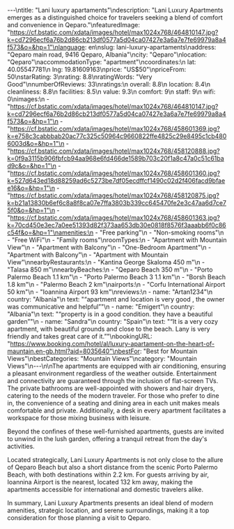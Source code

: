 ---\ntitle: "Lani luxury apartaments"\ndescription: "Lani Luxury Apartments emerges as a distinguished choice for travelers seeking a blend of comfort and convenience in Qeparo."\nfeaturedImage: "https://cf.bstatic.com/xdata/images/hotel/max1024x768/464810147.jpg?k=cd7296ecf6a76b2d86cb213df0577a5d04ca07427e3a6a7e7fe69979a8a4f573&o=&hp=1"\nlanguage: en\nslug: lani-luxury-apartaments\naddress: "Qeparo main road, 9416 Qeparo, Albania"\ncity: "Qeparo"\nlocation: "Qeparo"\naccommodationType: "apartment"\ncoordinates:\n  lat: 40.05547781\n  lng: 19.81609163\nprice: "US$50"\npriceFrom: 50\nstarRating: 3\nrating: 8.8\nratingWords: "Very Good"\nnumberOfReviews: 33\nratings:\n  overall: 8.8\n  location: 8.4\n  cleanliness: 8.8\n  facilities: 8.5\n  value: 9.3\n  comfort: 9\n  staff: 9\n  wifi: 0\nimages:\n  - "https://cf.bstatic.com/xdata/images/hotel/max1024x768/464810147.jpg?k=cd7296ecf6a76b2d86cb213df0577a5d04ca07427e3a6a7e7fe69979a8a4f573&o=&hp=1"\n  - "https://cf.bstatic.com/xdata/images/hotel/max1024x768/458601369.jpg?k=e758c3cabbbab20ac77c325c50964c9660822ffe4825c29e8495c1cb4806003d&o=&hp=1"\n  - "https://cf.bstatic.com/xdata/images/hotel/max1024x768/458120888.jpg?k=0f9a3115b906fbfcb94aa968e6fd466de1589b703c20f1a8c47a0c51c61bad9c&o=&hp=1"\n  - "https://cf.bstatic.com/xdata/images/hotel/max1024x768/458601360.jpg?k=527d643ed18d88259ad6c5273be7df05ecdffcf1490c02d2f406facd9bfaee16&o=&hp=1"\n  - "https://cf.bstatic.com/xdata/images/hotel/max1024x768/458120875.jpg?k=b21a13830b6ef6c8a8f8ca07e7ffa3803b339cc645470fe2e3c47aa6d7ce75f0&o=&hp=1"\n  - "https://cf.bstatic.com/xdata/images/hotel/max1024x768/458601363.jpg?k=70cd450e3ec7a0ee51393d82f373aa653db30e0818f8576f3aaabb6f0c86c54f&o=&hp=1"\namenities:\n  - "Free parking"\n  - "Non-smoking rooms"\n  - "Free WiFi"\n  - "Family rooms"\nroomTypes:\n  - "Apartment with Mountain View"\n  - "Apartment with Balcony"\n  - "One-Bedroom Apartment"\n  - "Apartment with Balcony"\n  - "Apartment with Mountain View"\nnearbyRestaurants:\n  - "Kantina George Skaloma 450 m"\n  - "Talasa 850 m"\nnearbyBeaches:\n  - "Qeparo Beach 350 m"\n  - "Porto Palermo Beach 1.1 km"\n  - "Porto Palermo Beach 3 1.1 km"\n  - "Borsh Beach 1.8 km"\n  - "Palermo Beach 2 km"\nairports:\n  - "Corfu International Airport 50 km"\n  - "Ioannina Airport 93 km"\nreviews:\n  - name: "Artan1234"\n    country: "Albania"\n    text: "“apartment and location is very good , the owner was communicative and helpful”"\n  - name: "Emigert"\n    country: "Albania"\n    text: "“property is in a good condition. they have a beautiful garden”"\n  - name: "Sandra"\n    country: "Spain"\n    text: "“It is a very cozy apartment, with beautiful grounds and close to the beach. Lany is very friendly and takes great care of it.”"\nbookingURL: "https://www.booking.com/hotel/al/luxury-apartament-on-the-heart-of-mauntain.en-gb.html?aid=8035640"\nbestFor: "Best for Mountain Views"\nbestCategories: "Mountain Views"\ncategory: "Mountain Views"\n---\n\nThe apartments are equipped with air conditioning, ensuring a pleasant environment regardless of the weather outside. Entertainment and connectivity are guaranteed through the inclusion of flat-screen TVs. The private bathrooms are well-appointed with showers and hair dryers, catering to the needs of the modern traveler. For those who prefer to dine in, the convenience of a seating and dining area in each unit makes meals comfortable and private. Additionally, a desk in every apartment facilitates a workspace for those mixing business with leisure.

Beyond the confines of these well-furnished apartments, guests are invited to unwind in the lush garden, offering a tranquil retreat from the day's activities. 

Located strategically, Lani Luxury Apartments is not only close to the allure of Qeparo Beach but also a short distance from the scenic Porto Palermo Beach, with both destinations within 2.2 km. For guests arriving by air, Ioannina Airport is the nearest, located 132 km away, making the apartments accessible for international and domestic travelers alike.

In summary, Lani Luxury Apartments presents an ideal blend of modern amenities, strategic location, and serene surroundings, making it a top consideration for those planning a visit to Qeparo.